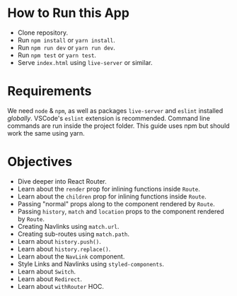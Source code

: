 # How to Run this App
  * Clone repository.
  * Run `npm install` or `yarn install`.
  * Run `npm run dev` or `yarn run dev`.
  * Run `npm test` or `yarn test`.
  * Serve `index.html` using `live-server` or similar.

# Requirements
We need `node` & `npm`, as well as packages `live-server` and `eslint` installed _globally_. VSCode's `eslint` extension is recommended. Command line commands are run inside the project folder. This guide uses npm but should work the same using yarn.

# Objectives
  * Dive deeper into React Router.
  * Learn about the `render` prop for inlining functions inside `Route`.
  * Learn about the `children` prop for inlining functions inside `Route`.
  * Passing "normal" props along to the component rendered by `Route`.
  * Passing `history`, `match` and `location` props to the component rendered by `Route`.
  * Creating Navlinks using `match.url`.
  * Creating sub-routes using `match.path`.
  * Learn about `history.push()`.
  * Learn about `history.replace()`.
  * Learn about the `NavLink` component.
  * Style Links and Navlinks using `styled-components`.
  * Learn about `Switch`.
  * Learn about `Redirect`.
  * Learn about `withRouter` HOC.
